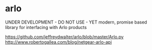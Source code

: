 # arlo
UNDER DEVELOPMENT - DO NOT USE - YET
modern, promise based library for interfacing with Arlo products

https://github.com/jeffreydwalter/arlo/blob/master/Arlo.py
http://www.robertogallea.com/blog/netgear-arlo-api
